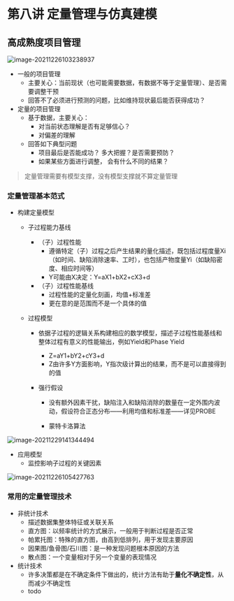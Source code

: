 # 第八讲 定量管理与仿真建模

## 高成熟度项目管理

![image-20211226103238937](https://cyzblog.oss-cn-beijing.aliyuncs.com/macimg/image-20211226103238937.png)

* 一般的项目管理
  * 主要关心：当前现状（也可能需要数据，有数据不等于定量管理）、是否需要调整干预
  * 回答不了必须进行预测的问题，比如维持现状最后能否获得成功？
* 定量的项目管理
  * 基于数据，主要关心：
    * 对当前状态理解是否有足够信心？ 
    * 对偏差的理解
  * 回答如下典型问题
    * 项目最后是否能成功？ 多大把握？是否需要预防？
    * 如果某些方面进行调整， 会有什么不同的结果？

> 定量管理需要有模型支撑，没有模型支撑就不算定量管理

### 定量管理基本范式

* 构建定量模型

  * 子过程能力基线

    * （子）过程性能
      * 遵循特定（子）过程之后产生结果的量化描述，既包括过程度量Xi（如时间、缺陷消除速率、工时），也包括产物度量Yi（如缺陷密度、相应时间等）
      * Y可能由X决定：Y=aX1+bX2+cX3+d
    * （子）过程性能基线
      * 过程性能的定量化刻画，均值+标准差
      * 更在意的是范围而不是一个具体的值

  * 过程模型

    * 依据子过程的逻辑关系构建相应的数学模型，描述子过程性能基线和整体过程有意义的性能输出，例如Yield和Phase Yield

      * Z=aY1+bY2+cY3+d
      * Z由许多Y方面影响，Y指次级计算出的结果，而不是可以直接得到的值

    * 强行假设

      - 没有额外因素干扰，缺陷注入和缺陷消除的数量在一定外围内波动，假设符合正态分布——利用均值和标准差——详见PROBE

      - 蒙特卡洛算法

![image-20211229141344494](https://cyzblog.oss-cn-beijing.aliyuncs.com/macimg/image-20211229141344494.png)

* 应用模型
  * 监控影响子过程的关键因素

![image-20211226105427763](https://cyzblog.oss-cn-beijing.aliyuncs.com/macimg/image-20211226105427763.png)

### 常用的定量管理技术

* 非统计技术
  * 描述数据集整体特征或关联关系
  * 直方图：以频率统计的方式展示，一般用于判断过程是否正常
  * 帕累托图：特殊的直方图，由高到低排列，用于发现主要原因
  * 因果图/鱼骨图/石川图：是一种发现问题根本原因的方法
  * 散点图：一个变量相对于另一个变量的表现情况
* 统计技术
  * 许多决策都是在不确定条件下做出的，统计方法有助于**量化不确定性**，从而减少不确定性
  * todo

